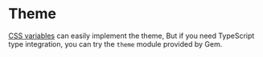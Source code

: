 # Theme

[CSS variables](https://developer.mozilla.org/en-US/docs/Web/CSS/--*) can easily implement the theme,
But if you need TypeScript type integration, you can try the `theme` module provided by Gem.

<gbp-raw src="/src/examples/theme/index.ts"></gbp-raw>
